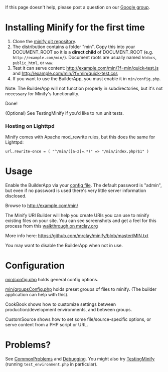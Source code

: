 If this page doesn't help, please post a question on our [Google group](http://groups.google.com/group/minify).

# Installing Minify for the first time

  1. Clone the [minify git repository](https://github.com/mrclay/minify).
  1. The distribution contains a folder "min". Copy this into your DOCUMENT\_ROOT so it is a **direct child** of DOCUMENT\_ROOT (e.g. `http://example.com/min/`). Document roots are usually named `htdocs`, `public_html`, or `www`.
  1. Test it can serve content: http://example.com/min/?f=min/quick-test.js and http://example.com/min/?f=min/quick-test.css
  1. If you want to use the BuilderApp, you must enable it in `min/config.php`.

Note: The BuilderApp will not function properly in subdirectories, but it's not necessary for Minify's functionality.

Done!

(Optional) See TestingMinify if you'd like to run unit tests.

### Hosting on Lighttpd

Minify comes with Apache mod\_rewrite rules, but this does the same for Lighttpd:

```
url.rewrite-once = ( "^/min/([a-z]=.*)" => "/min/index.php?$1" )
```

# Usage

Enable the BuilderApp via your [config file](https://github.com/mrclay/minify/blob/master/min/config.php#L10). The default password is "admin", but even if no password is used there's very little server information disclosed.

Browse to http://example.com/min/

The Minify URI Builder will help you create URIs you can use to minify existing files on your site. You can see screenshots and get a feel for this process from this [walkthrough on mrclay.org](http://mrclay.org/index.php/2008/09/19/minify-21-on-mrclayorg/)

More info here: https://github.com/mrclay/minify/blob/master/MIN.txt

You may want to disable the BuilderApp when not in use.

# Configuration

[min/config.php](https://github.com/mrclay/minify/blob/master/min/config.php) holds general config options.

[min/groupsConfig.php](https://github.com/mrclay/minify/blob/master/min/groupsConfig.php) holds preset groups of files to minify. (The builder application can help with this).

CookBook shows how to customize settings between production/development environments, and between groups.

CustomSource shows how to set some file/source-specific options, or serve content from a PHP script or URL.

# Problems?

See [CommonProblems](https://github.com/mrclay/minify/blob/master/docs/CommonProblems.wiki.md) and [Debugging](https://github.com/mrclay/minify/blob/master/docs/Debugging.wiki.md). You might also try [TestingMinify](https://github.com/mrclay/minify/blob/master/docs/TestingMinify.wiki.md) (running `test_environment.php` in particular).